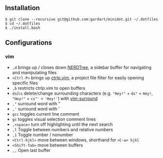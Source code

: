 ## Installation

```
$ git clone --recursive git@github.com:gardart/minidot.git ~/.dotfiles
$ cd ~/.dotfiles
$ ./install.bash
```

## Configurations

### vim

* `,d` brings up / closes down [NERDTree](https://github.com/scrooloose/nerdtree), a sidebar buffer for navigating and manipulating files
* `<Ctrl-P>` brings up [ctrlp.vim](https://github.com/ctrlpvim/ctrlp.vim), a project file filter for easily opening specific files
* `,b` restricts ctrlp.vim to open buffers
* `ds`/`cs` delete/change surrounding characters (e.g. `"Hey!"` + `ds"` = `Hey!`, `"Hey!"` + `cs"'` = `'Hey!'`) with [vim-surround](https://github.com/tpope/vim-surround)
* `,"` surround word with "
* `,'` surround word with '
* `gcc` toggles current line comment
* `gc` toggles visual selection comment lines
* `,<space>`  turn off highlighting until the next search
* `,l` Toggle between numbers and relative numbers
* `,1` Toggle number / nonumber
* `<Ctrl-hjkl>` move between windows, shorthand for `<C-w> hjkl`
* `<Shift-Tab>` move between buffers
* `,,` Open last buffer
